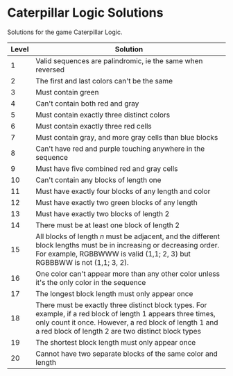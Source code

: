 # Caterpillar Logic Solutions
Solutions for the game Caterpillar Logic.

Level | Solution
--- | --- 
1 | Valid sequences are palindromic, ie the same when reversed
2 | The first and last colors can't be the same
3 | Must contain green
4 | Can't contain both red and gray
5 | Must contain exactly three distinct colors
6 | Must contain exactly three red cells
7 | Must contain gray, and more gray cells than blue blocks
8 | Can't have red and purple touching anywhere in the sequence
9 | Must have five combined red and gray cells
10 | Can't contain any blocks of length one
11 | Must have exactly four blocks of any length and color
12 | Must have exactly two green blocks of any length 
13 | Must have exactly two blocks of length 2
14 | There must be at least one block of length 2
15 | All blocks of length _n_ must be adjacent, and the different block lengths must be in increasing or decreasing order. For example, RGBBWWW is valid (1,1; 2, 3) but RGBBBWW is not (1,1; 3, 2).
16 | One color can't appear more than any other color unless it's the only color in the sequence
17 | The longest block length must only appear once
18 | There must be exactly three distinct block types. For example, if a red block of length 1 appears three times, only count it once. However, a red block of length 1 and a red block of length 2 are two distinct block types
19 | The shortest block length must only appear once
20 | Cannot have two separate blocks of the same color and length 
